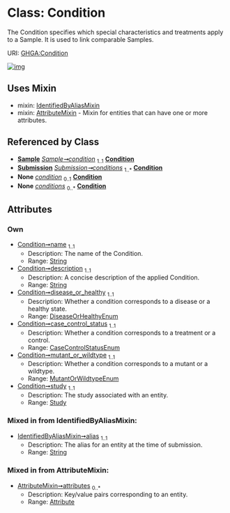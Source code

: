 
# Class: Condition


The Condition specifies which special characteristics and treatments apply to a Sample. It is used to link comparable Samples.

URI: [GHGA:Condition](https://w3id.org/GHGA/Condition)


[![img](https://yuml.me/diagram/nofunky;dir:TB/class/[Submission],[Study],[Sample],[IdentifiedByAliasMixin],[Study]<study%201..1-%20[Condition&#124;name:string;description:string;disease_or_healthy:DiseaseOrHealthyEnum;case_control_status:CaseControlStatusEnum;mutant_or_wildtype:MutantOrWildtypeEnum;alias:string],[Sample]-%20condition%201..1>[Condition],[Submission]++-%20conditions%201..*>[Condition],[Sample]-%20condition(i)%200..1>[Condition],[Submission]-%20conditions(i)%200..*>[Condition],[Condition]uses%20-.->[IdentifiedByAliasMixin],[Condition]uses%20-.->[AttributeMixin],[AttributeMixin],[Attribute])](https://yuml.me/diagram/nofunky;dir:TB/class/[Submission],[Study],[Sample],[IdentifiedByAliasMixin],[Study]<study%201..1-%20[Condition&#124;name:string;description:string;disease_or_healthy:DiseaseOrHealthyEnum;case_control_status:CaseControlStatusEnum;mutant_or_wildtype:MutantOrWildtypeEnum;alias:string],[Sample]-%20condition%201..1>[Condition],[Submission]++-%20conditions%201..*>[Condition],[Sample]-%20condition(i)%200..1>[Condition],[Submission]-%20conditions(i)%200..*>[Condition],[Condition]uses%20-.->[IdentifiedByAliasMixin],[Condition]uses%20-.->[AttributeMixin],[AttributeMixin],[Attribute])

## Uses Mixin

 *  mixin: [IdentifiedByAliasMixin](IdentifiedByAliasMixin.md)
 *  mixin: [AttributeMixin](AttributeMixin.md) - Mixin for entities that can have one or more attributes.

## Referenced by Class

 *  **[Sample](Sample.md)** *[Sample➞condition](Sample_condition.md)*  <sub>1..1</sub>  **[Condition](Condition.md)**
 *  **[Submission](Submission.md)** *[Submission➞conditions](Submission_conditions.md)*  <sub>1..\*</sub>  **[Condition](Condition.md)**
 *  **None** *[condition](condition.md)*  <sub>0..1</sub>  **[Condition](Condition.md)**
 *  **None** *[conditions](conditions.md)*  <sub>0..\*</sub>  **[Condition](Condition.md)**

## Attributes


### Own

 * [Condition➞name](Condition_name.md)  <sub>1..1</sub>
     * Description: The name of the Condition.
     * Range: [String](types/String.md)
 * [Condition➞description](Condition_description.md)  <sub>1..1</sub>
     * Description: A concise description of the applied Condition.
     * Range: [String](types/String.md)
 * [Condition➞disease_or_healthy](Condition_disease_or_healthy.md)  <sub>1..1</sub>
     * Description: Whether a condition corresponds to a disease or a healthy state.
     * Range: [DiseaseOrHealthyEnum](DiseaseOrHealthyEnum.md)
 * [Condition➞case_control_status](Condition_case_control_status.md)  <sub>1..1</sub>
     * Description: Whether a condition corresponds to a treatment or a control.
     * Range: [CaseControlStatusEnum](CaseControlStatusEnum.md)
 * [Condition➞mutant_or_wildtype](Condition_mutant_or_wildtype.md)  <sub>1..1</sub>
     * Description: Whether a condition corresponds to a mutant or a wildtype.
     * Range: [MutantOrWildtypeEnum](MutantOrWildtypeEnum.md)
 * [Condition➞study](Condition_study.md)  <sub>1..1</sub>
     * Description: The study associated with an entity.
     * Range: [Study](Study.md)

### Mixed in from IdentifiedByAliasMixin:

 * [IdentifiedByAliasMixin➞alias](IdentifiedByAliasMixin_alias.md)  <sub>1..1</sub>
     * Description: The alias for an entity at the time of submission.
     * Range: [String](types/String.md)

### Mixed in from AttributeMixin:

 * [AttributeMixin➞attributes](AttributeMixin_attributes.md)  <sub>0..\*</sub>
     * Description: Key/value pairs corresponding to an entity.
     * Range: [Attribute](Attribute.md)
